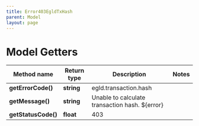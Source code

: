 ```yaml
---
title: Error403EgldTxHash
parent: Model
layout: page
---
```


# Model Getters

Method name | Return type | Description | Notes
------------ | ------------- | ------------- | -------------
**getErrorCode()** | **string** | egld.transaction.hash |
**getMessage()** | **string** | Unable to calculate transaction hash. ${error} |
**getStatusCode()** | **float** | 403 |

